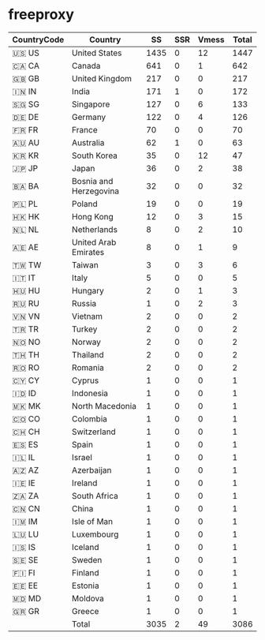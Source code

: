 # freeproxy

|CountryCode|Country|SS|SSR|Vmess|Total|
|  ----  | ----  |  ----  | ----  |  ----  | ----  |
|🇺🇸 US|United States|1435|0|12|1447|
|🇨🇦 CA|Canada|641|0|1|642|
|🇬🇧 GB|United Kingdom|217|0|0|217|
|🇮🇳 IN|India|171|1|0|172|
|🇸🇬 SG|Singapore|127|0|6|133|
|🇩🇪 DE|Germany|122|0|4|126|
|🇫🇷 FR|France|70|0|0|70|
|🇦🇺 AU|Australia|62|1|0|63|
|🇰🇷 KR|South Korea|35|0|12|47|
|🇯🇵 JP|Japan|36|0|2|38|
|🇧🇦 BA|Bosnia and Herzegovina|32|0|0|32|
|🇵🇱 PL|Poland|19|0|0|19|
|🇭🇰 HK|Hong Kong|12|0|3|15|
|🇳🇱 NL|Netherlands|8|0|2|10|
|🇦🇪 AE|United Arab Emirates|8|0|1|9|
|🇹🇼 TW|Taiwan|3|0|3|6|
|🇮🇹 IT|Italy|5|0|0|5|
|🇭🇺 HU|Hungary|2|0|1|3|
|🇷🇺 RU|Russia|1|0|2|3|
|🇻🇳 VN|Vietnam|2|0|0|2|
|🇹🇷 TR|Turkey|2|0|0|2|
|🇳🇴 NO|Norway|2|0|0|2|
|🇹🇭 TH|Thailand|2|0|0|2|
|🇷🇴 RO|Romania|2|0|0|2|
|🇨🇾 CY|Cyprus|1|0|0|1|
|🇮🇩 ID|Indonesia|1|0|0|1|
|🇲🇰 MK|North Macedonia|1|0|0|1|
|🇨🇴 CO|Colombia|1|0|0|1|
|🇨🇭 CH|Switzerland|1|0|0|1|
|🇪🇸 ES|Spain|1|0|0|1|
|🇮🇱 IL|Israel|1|0|0|1|
|🇦🇿 AZ|Azerbaijan|1|0|0|1|
|🇮🇪 IE|Ireland|1|0|0|1|
|🇿🇦 ZA|South Africa|1|0|0|1|
|🇨🇳 CN|China|1|0|0|1|
|🇮🇲 IM|Isle of Man|1|0|0|1|
|🇱🇺 LU|Luxembourg|1|0|0|1|
|🇮🇸 IS|Iceland|1|0|0|1|
|🇸🇪 SE|Sweden|1|0|0|1|
|🇫🇮 FI|Finland|1|0|0|1|
|🇪🇪 EE|Estonia|1|0|0|1|
|🇲🇩 MD|Moldova|1|0|0|1|
|🇬🇷 GR|Greece|1|0|0|1|
||Total|3035|2|49|3086|
